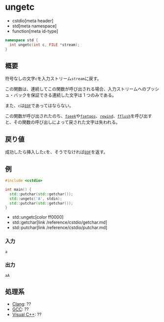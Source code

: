 # ungetc
* cstdio[meta header]
* std[meta namespace]
* function[meta id-type]

```cpp
namespace std {
  int ungetc(int c, FILE *stream);
}
```

## 概要
符号なしの文字`c`を入力ストリーム`stream`に戻す。

この関数は、連続してこの関数が呼び出される場合、入力ストリームへのプッシュ・バックを保証できる連続した文字は 1 つのみである。

また、`c`は[`EOF`](/reference/cstdio/eof.md)であってはならない。

この関数が呼び出されたのち、[`fseek`](/reference/cstdio/fseek.md.nolink)や[`fsetpos`](/reference/cstdio/fsetpos.md.nolink)、[`rewind`](/reference/cstdio/rewind.md.nolink)、[`fflush`](/reference/cstdio/fflush.md)を呼び出すと、その関数の呼び出しによって戻された文字は失われる。

## 戻り値
成功したら挿入した`c`を、そうでなければ[`EOF`](/reference/cstdio/eof.md)を返す。

## 例
```cpp example
#include <cstdio>

int main() {
  std::putchar(std::getchar());
  std::ungetc('A', stdin);
  std::putchar(std::getchar());
}
```
* std::ungetc[color ff0000]
* std::getchar[link /reference/cstdio/getchar.md]
* std::putchar[link /reference/cstdio/putchar.md]

### 入力
```
a
```

### 出力
```
aA
```

## 処理系
- [Clang](/implementation.md#clang): ??
- [GCC](/implementation.md#gcc): ??
- [Visual C++](/implementation.md#visual_cpp): ??
